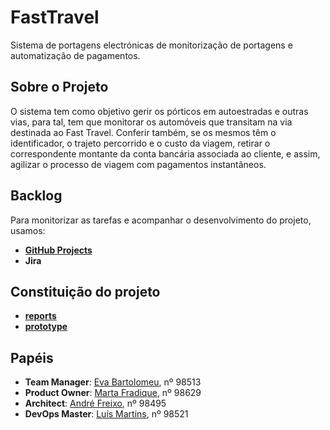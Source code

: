 # FastTravel

Sistema de portagens electrónicas de monitorização de portagens e automatização de pagamentos.

## Sobre o Projeto 

O sistema tem como objetivo gerir os pórticos em autoestradas e outras vias, para tal, tem que monitorar os automóveis que transitam na via destinada ao Fast Travel. Conferir também, se os mesmos têm o identificador, o trajeto percorrido e o custo da viagem, retirar o correspondente montante da conta bancária associada ao cliente, e assim, agilizar o processo de viagem com pagamentos instantâneos.

## Backlog
Para monitorizar as tarefas e acompanhar o desenvolvimento do projeto, usamos:

* **[GitHub Projects](https://github.com/eva-pomposo/IES_Project/projects)**
* **Jira**

##  Constituição do projeto

* **[reports](https://github.com/eva-pomposo/IES_Project/tree/main/Reports)**
* **[prototype](https://github.com/eva-pomposo/IES_Project/tree/main/projFastTravel)**

## Papéis 

* **Team Manager**: [Eva Bartolomeu](https://github.com/eva-pomposo), nº 98513
* **Product Owner**: [Marta Fradique](https://github.com/MartaFradique), nº 98629
* **Architect**: [André Freixo](https://github.com/andre180701), nº 98495
* **DevOps Master**: [Luís Martins](https://github.com/luisccmartins), nº 98521



